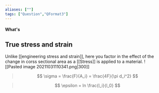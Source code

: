 ```yaml
---
aliases: [""]
tags: ["Question","QFormat3"]
---
```


#### What's
## True stress and strain
Unlike [[engineering stress and strain]], here you factor in the effect of the change in corss sectional area as a [[Stress]] is applied to a material.
![[Pasted image 20211031110341.png|300]]

> $$ \sigma = \frac{F}{A_i} = \frac{4F}{\pi d_i^2} $$

> $$ \epsilon = ln \frac{l_i}{l_0} $$